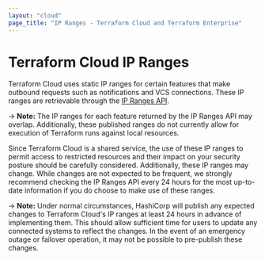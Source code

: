 ```yaml
---
layout: "cloud"
page_title: "IP Ranges - Terraform Cloud and Terraform Enterprise"
---
```


# Terraform Cloud IP Ranges

Terraform Cloud uses static IP ranges for certain features that make outbound requests such as notifications and VCS connections. These IP ranges are retrievable through the [IP Ranges API](../api/ip-ranges.html).

-> **Note:** The IP ranges for each feature returned by the IP Ranges API may overlap. Additionally, these published ranges do not currently allow for execution of Terraform runs against local resources.

Since Terraform Cloud is a shared service, the use of these IP ranges to permit access to restricted resources and their impact on your security posture should be carefully considered. Additionally, these IP ranges may change. While changes are not expected to be frequent, we strongly recommend checking the IP Ranges API every 24 hours for the most up-to-date information if you do choose to make use of these ranges.

-> **Note:** Under normal circumstances, HashiCorp will publish any expected changes to Terraform Cloud's IP ranges at least 24 hours in advance of implementing them. This should allow sufficient time for users to update any connected systems to reflect the changes. In the event of an emergency outage or failover operation, it may not be possible to pre-publish these changes. 
